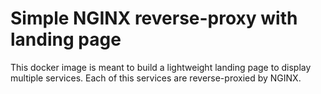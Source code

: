 Simple NGINX reverse-proxy with landing page
============================================

This docker image is meant to build a lightweight landing page to display 
multiple services. Each of this services are reverse-proxied by NGINX.
